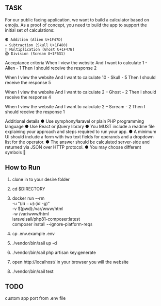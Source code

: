 ## TASK
For our public facing application, we want to build a calculator based on emojis. As a proof
of concept, you need to build the app to support the initial set of calculations:

    👽 Addition (Alien U+1F47D)
    💀 Subtraction (Skull U+1F480)
    👻 Multiplication (Ghost U+1F47B)
    😱 Division (Scream U+1F631)
Acceptance criteria
    When I view the website
    And I want to calculate 1 - Alien - 1
    Then I should receive the response 2

When I view the website
    And I want to calculate 10 - Skull - 5
    Then I should receive the response 5

When I view the website
    And I want to calculate 2 – Ghost - 2
    Then I should receive the response 4

When I view the website
    And I want to calculate 2 – Scream - 2
    Then I should receive the response 1
    
Additional details
● Use symphony/laravel or plain PHP programming language
● Use React or jQuery library
● You MUST include a readme file explaining your approach and steps required to run
your app.
● A minimum UI should include a form with two text fields for operands and a dropdown
list for the operator.
● The answer should be calculated server-side and returned via JSON over HTTP protocol.
● You may choose different symbols 

## How to Run

1. clone in to your desire folder
2. cd $DIRECTORY
3. docker run --rm \
    -u "$(id -u):$(id -g)" \
    -v $(pwd):/var/www/html \
    -w /var/www/html \
    laravelsail/php81-composer:latest \
    composer install --ignore-platform-reqs
    

4. cp .env.example .env
5. ./vendor/bin/sail up -d
6. ./vendor/bin/sail php artisan key:generate
7. open http://localhost/ in your browser you will the website
6. ./vendor/bin/sail test


## TODO
custom app port from .env file

